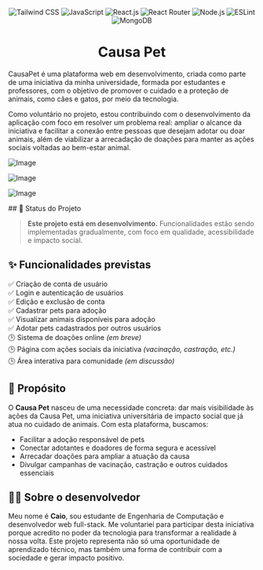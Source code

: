<p align="center">
  <img src="https://img.shields.io/badge/Tailwind_CSS-38B2AC?style=for-the-badge&logo=tailwind-css&logoColor=white" alt="Tailwind CSS">
  <img src="https://img.shields.io/badge/JavaScript-F7DF1E?style=for-the-badge&logo=javascript&logoColor=black" alt="JavaScript">
  <img src="https://img.shields.io/badge/React-20232A?style=for-the-badge&logo=react&logoColor=61DAFB" alt="React.js">
  <img src="https://img.shields.io/badge/React_Router-CA4245?style=for-the-badge&logo=react-router&logoColor=white" alt="React Router">
  <img src="https://img.shields.io/badge/Node.js-43853D?style=for-the-badge&logo=node.js&logoColor=white" alt="Node.js">
  <img src="https://img.shields.io/badge/eslint-3A33D1?style=for-the-badge&logo=eslint&logoColor=white" alt="ESLint">
  <img src="https://img.shields.io/badge/MongoDB-4EA94B?style=for-the-badge&logo=mongodb&logoColor=white" alt="MongoDB">
</p>

<h1 align="center">Causa Pet</h1>
  
<p>CausaPet é uma plataforma web em desenvolvimento, criada como parte de uma iniciativa da minha universidade, formada por estudantes e professores, com o objetivo de promover o cuidado e a proteção de animais, como cães e gatos, por meio da tecnologia.

Como voluntário no projeto, estou contribuindo com o desenvolvimento da aplicação com foco em resolver um problema real: ampliar o alcance da iniciativa e facilitar a conexão entre pessoas que desejam adotar ou doar animais, além de viabilizar a arrecadação de doações para manter as ações sociais voltadas ao bem-estar animal.</p>

![Image](https://github.com/user-attachments/assets/97f83d53-ca29-4515-8821-700b2c7576b0)

![Image](https://github.com/user-attachments/assets/e4a34802-29f3-4acc-90ba-2e1e7d8088ad)

![Image](https://github.com/user-attachments/assets/70299eaf-b9d9-419d-982c-7e35b0358c8d)

<p>
## 🚧 Status do Projeto

> **Este projeto está em desenvolvimento.** Funcionalidades estão sendo implementadas gradualmente, com foco em qualidade, acessibilidade e impacto social.

## ✨ Funcionalidades previstas

✅ Criação de conta de usuário  
✅ Login e autenticação de usuários  
✅ Edição e exclusão de conta  
✅ Cadastrar pets para adoção  
✅ Visualizar animais disponíveis para adoção  
✅ Adotar pets cadastrados por outros usuários  
🕒 Sistema de doações online *(em breve)*  
🕒 Página com ações sociais da iniciativa *(vacinação, castração, etc.)*  
🕒 Área interativa para comunidade *(em discussão)*

## 🎯 Propósito

O **Causa Pet** nasceu de uma necessidade concreta: dar mais visibilidade às ações da Causa Pet, uma iniciativa universitária de impacto social que já atua no cuidado de animais. Com esta plataforma, buscamos:

- Facilitar a adoção responsável de pets  
- Conectar adotantes e doadores de forma segura e acessível  
- Arrecadar doações para ampliar a atuação da causa  
- Divulgar campanhas de vacinação, castração e outros cuidados essenciais  

## 👨‍💻 Sobre o desenvolvedor

Meu nome é **Caio**, sou estudante de Engenharia de Computação e desenvolvedor web full-stack. Me voluntariei para participar desta iniciativa porque acredito no poder da tecnologia para transformar a realidade à nossa volta. Este projeto representa não só uma oportunidade de aprendizado técnico, mas também uma forma de contribuir com a sociedade e gerar impacto positivo.

</p>

